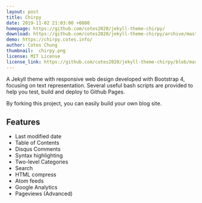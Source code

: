 ```yaml
---
layout: post
title: Chirpy
date: 2019-11-02 21:03:00 +0800
homepage: https://github.com/cotes2020/jekyll-theme-chirpy/
download: https://github.com/cotes2020/jekyll-theme-chirpy/archive/master.zip
demo: https://chirpy.cotes.info/
author: Cotes Chung
thumbnail:  chirpy.png
license: MIT License
license_link: https://github.com/cotes2020/jekyll-theme-chirpy/blob/master/LICENSE
---
```


A Jekyll theme with responsive web design developed with Bootstrap 4, focusing on text representation. Several useful bash scripts are provided to help you test, build and deploy to Github Pages. 

By forking this project, you can easily build your own blog site.

## Features

* Last modified date
* Table of Contents
* Disqus Comments
* Syntax highlighting
* Two-level Categories
* Search
* HTML compress
* Atom feeds
* Google Analytics
* Pageviews (Advanced)